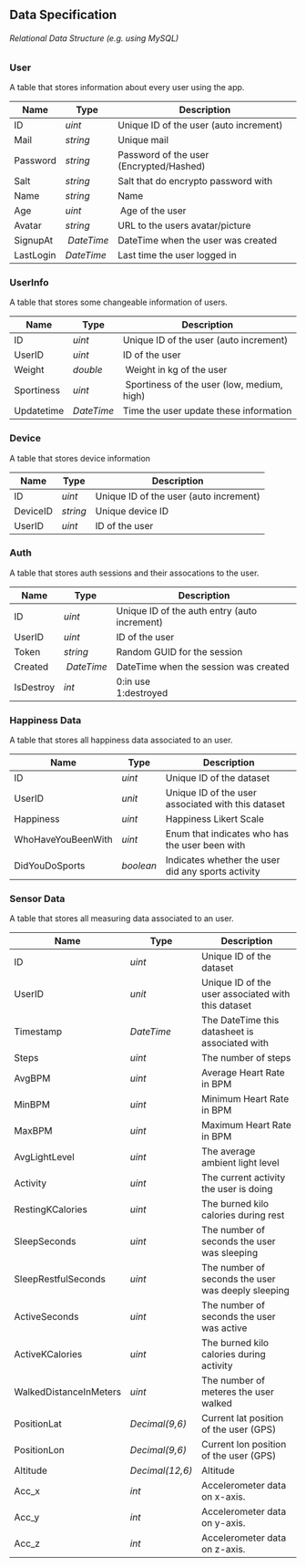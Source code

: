 ## Data Specification
###### Relational Data Structure (e.g. using MySQL)

### User
A table that stores information about every user using the app.

Name | Type | Description
--- | --- | ---
ID | *uint* | Unique ID of the user (auto increment)
Mail | *string* | Unique mail
Password | *string* | Password of the user (Encrypted/Hashed)
Salt | *string* | Salt that do encrypto password with
Name | *string* | Name
Age | *uint* | Age of the user
Avatar | *string* |URL to the users avatar/picture
SignupAt | *DateTime* | DateTime when the user was created
LastLogin | *DateTime* | Last time the user logged in

### UserInfo
A table that stores some changeable information of users.

Name | Type | Description
--- | --- | ---
ID | *uint* | Unique ID of the user (auto increment)
UserID | *uint* | ID of the user
Weight | *double* | Weight in kg of the user
Sportiness | *uint* | Sportiness of the user (low, medium, high)
Updatetime | *DateTime* | Time the user update these information

### Device
A table that stores device information

Name | Type | Description
--- | --- | ---
ID | *uint* | Unique ID of the user (auto increment)
DeviceID | *string* | Unique device ID
UserID | *uint* | ID of the user

### Auth
A table that stores auth sessions and their assocations to the user.

Name | Type | Description
--- | --- | ---
ID | *uint* | Unique ID of the auth entry (auto increment)
UserID | *uint* | ID of the user
Token | *string* | Random GUID for the session
Created | *DateTime* | DateTime when the session was created
IsDestroy | *int* | 0:in use <br /> 1:destroyed

### Happiness Data
A table that stores all happiness data associated to an user.

Name | Type | Description
--- | --- | ---
ID | *uint* | Unique ID of the dataset
UserID | *unit* | Unique ID of the user associated with this dataset
Happiness | *uint* | Happiness Likert Scale
WhoHaveYouBeenWith | *uint* | Enum that indicates who has the user been with
DidYouDoSports | *boolean* | Indicates whether the user did any sports activity

### Sensor Data
A table that stores all measuring data associated to an user.

Name | Type | Description
--- | --- | ---
ID | *uint* | Unique ID of the dataset
UserID | *unit* | Unique ID of the user associated with this dataset
Timestamp | *DateTime* | The DateTime this datasheet is associated with
Steps | *uint* | The number of steps
AvgBPM | *uint* | Average Heart Rate in BPM
MinBPM | *uint* | Minimum Heart Rate in BPM
MaxBPM | *uint* | Maximum Heart Rate in BPM
AvgLightLevel | *uint* | The average ambient light level
Activity | *uint* | The current activity the user is doing
RestingKCalories | *uint* | The burned kilo calories during rest
SleepSeconds | *uint* | The number of seconds the user was sleeping
SleepRestfulSeconds | *uint* | The number of seconds the user was deeply sleeping
ActiveSeconds | *uint* | The number of seconds the user was active
ActiveKCalories | *uint* | The burned kilo calories during activity
WalkedDistanceInMeters | *uint* | The number of meteres the user walked
PositionLat | *Decimal(9,6)* | Current lat position of the user (GPS)
PositionLon | *Decimal(9,6)* | Current lon position of the user (GPS)
Altitude | *Decimal(12,6)* | Altitude
Acc_x | *int* | Accelerometer data on x-axis.
Acc_y | *int* | Accelerometer data on y-axis.
Acc_z | *int* | Accelerometer data on z-axis.

